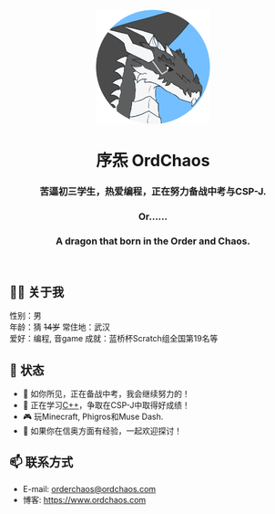<div align="center"> 
  </br>
    <img src="https://raw.githubusercontent.com/OrdChaos/OrdChaos/main/avatar.png" width="200" />
  </br>
  
  # 序炁 OrdChaos
  ### 苦逼初三学生，热爱编程，正在努力备战中考与CSP-J.
  ### Or......
  ### A dragon that born in the Order and Chaos.
  </br>
</div>

## 👨🏻 关于我
性别：男  
年龄：猜 ~~14岁~~
常住地：武汉  
爱好：编程, 音game
成就：蓝桥杯Scratch组全国第19名等

## 💬 状态
- 🔭 如你所见，正在备战中考，我会继续努力的！
- 🌱 正在学习[C++](https://github.com/topics/cpp)，争取在CSP-J中取得好成绩！
- 🎮 玩Minecraft, Phigros和Muse Dash.
- 🤔 如果你在信奥方面有经验，一起欢迎探讨！

## 📫 联系方式
- E-mail: orderchaos@ordchaos.com
- 博客: https://www.ordchaos.com
